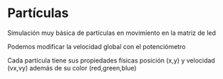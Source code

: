 # Partículas

Simulación muy básica de partículas en movimiento en la matriz de led

Podemos modificar la velocidad global con el potenciómetro

Cada partícula tiene sus propiedades físicas posición (x,y) y velocidad (vx,vy) además de su color (red,green,blue)

